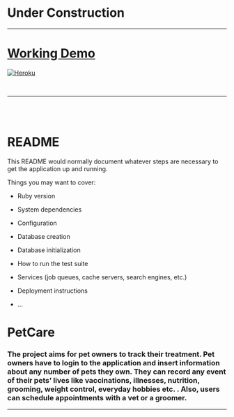 # Under Construction
<hr/>

<h1><a href="https://jk-petcare.herokuapp.com">Working Demo</a></h1>

[![Heroku](https://pyheroku-badge.herokuapp.com/?app=blooming-meadow-82208)](https://jk-petcare.herokuapp.com)

<br/>
<hr/>

<br/><br/>

# README

This README would normally document whatever steps are necessary to get the
application up and running.

Things you may want to cover:

* Ruby version

* System dependencies

* Configuration

* Database creation

* Database initialization

* How to run the test suite

* Services (job queues, cache servers, search engines, etc.)

* Deployment instructions

* ...
# PetCare

### The project aims for pet owners to track their treatment. Pet owners have to login to the application and insert information about any number of pets they own. They can record any event of their pets’ lives like vaccinations, illnesses, nutrition, grooming, weight control, everyday hobbies etc. . Also, users can schedule appointments with a vet or a groomer.

<hr/>
